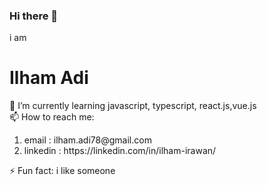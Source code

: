 ### Hi there 👋
<p>
  i am <h1>Ilham Adi </h1>
</p>
<div> 
🌱 I’m currently learning javascript, typescript, react.js,vue.js

</div>

<div> 
📫 How to reach me: <ol>
<li>email : ilham.adi78@gmail.com</li>
<li>linkedin : https://linkedin.com/in/ilham-irawan/ </li>
</ol>
</div>

<div> ⚡ Fun fact: i like someone </div>
<!--
**ilhamadi77/ilhamadi77** is a ✨ _special_ ✨ repository because its `README.md` (this file) appears on your GitHub profile.

Here are some ideas to get you started:

- 🔭 I’m currently working on ...
- 🌱 I’m currently learning ...
- 👯 I’m looking to collaborate on ...
- 🤔 I’m looking for help with ...
- 💬 Ask me about ...
- 📫 How to reach me: ...
- 😄 Pronouns: ...
- ⚡ Fun fact: ...
-->

